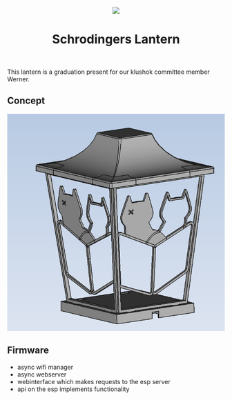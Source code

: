 <p align="center">
    <a href="https://klushok.etv.tudelft.nl" target="_blank">
        <img src="https://klushok.etv.tudelft.nl/img/klushok-logo.png" height="100px" >
    </a>
    <h1 align="center">Schrodingers Lantern</h1>
    <br>
</p>

This lantern is a graduation present for our klushok committee member Werner.


## Concept
![concept drawing](assembly.png)



## Firmware

 - async wifi manager
 - async webserver
 - webinterface which makes requests to the esp server
 - api on the esp implements functionality
